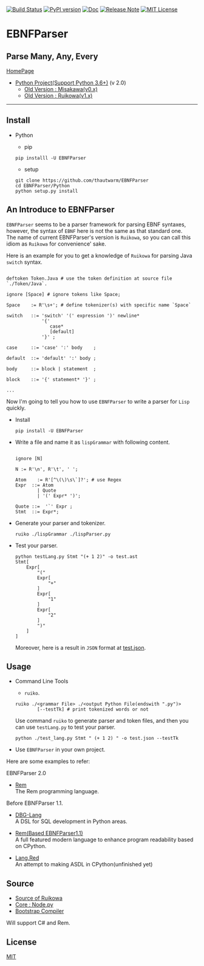 [![Build Status](https://travis-ci.org/thautwarm/EBNFParser.svg?branch=boating-new)](https://travis-ci.org/thautwarm/EBNFParser)
[![PyPI version](https://img.shields.io/pypi/v/EBNFParser.svg)](https://pypi.python.org/pypi/EBNFParser)
[![Doc](https://img.shields.io/badge/docs-yellow.svg?style=flat)](http://ebnfparser.readthedocs.io/en/boating-new)
[![Release Note](https://img.shields.io/badge/note-release-orange.svg)](https://github.com/thautwarm/EBNFParser/blob/boating-new/Python/release-note)
[![MIT License](https://img.shields.io/badge/license-MIT-Green.svg?style=flat)](https://github.com/thautwarm/EBNFParser/blob/boating-new/LICENSE)

# EBNFParser
Parse Many, Any, Every
-----------------------
[HomePage](https://github.com/thautwarm/EBNFParser)

- [Python Project(Support Python 3.6+)](https://github.com/thautwarm/EBNFParser/tree/boating-new/Python) (v 2.0)
    - [Old Version : Misakawa(v0.x)](https://github.com/thautwarm/EBNFParser/tree/master/Misakawa.md)
    - [Old Version : Ruikowa(v1.x)](https://github.com/thautwarm/EBNFParser/tree/master/README.md)
 
--------------------

## Install
- Python
    - pip  

    `pip installl -U EBNFParser`
    
    - setup 
    ```shell
    git clone https://github.com/thautwarm/EBNFParser
    cd EBNFParser/Python
    python setup.py install
    ``` 


## An Introduce to EBNFParser

`EBNFParser` seems to be a parser framework for parsing EBNF syntaxes, however, 
the syntax of `EBNF` here is not the same as that standard one.  
The name of current EBNFParser's version  is `Ruikowa`, so you can call this idiom as `Ruikowa` for convenience' sake.

Here is an example for you to get a knowledge of `Ruikowa` for parsing Java `switch` syntax. 

```BNF

deftoken Token.Java # use the token definition at source file `./Token/Java`.

ignore [Space] # ignore tokens like Space;

Space    := R'\s+'; # define tokenizer(s) with specific name `Space`

switch   ::= 'switch' '(' expression ')' newline*
             '{'  
                case*
                [default]
             '}' ;

case     ::= 'case' ':' body    ;

default  ::= 'default' ':' body ;

body     ::= block | statement  ;

block    ::= '{' statement* '}' ;

...

```

Now I'm going to tell you how to use `EBNFParser` to write a parser for `Lisp` quickly.

- Install
    
    `pip install -U EBNFParser`


- Write a file and name it as `lispGrammar` with following content.

    ```BNF

    ignore [N]
    
    N := R'\n', R'\t', ' ';

    Atom    := R'[^\(\)\s\`]?'; # use Regex
    Expr  ::= Atom
            | Quote
            | '(' Expr* ')';

    Quote ::=  '`' Expr ;
    Stmt  ::= Expr*;

    ```

- Generate your parser and tokenizer.

    `ruiko ./lispGrammar ./lispParser.py`

- Test your parser.

    ```shell
    python testLang.py Stmt "(+ 1 2)" -o test.ast
    Stmt[
        Expr[
            "("
            Expr[
                "+"
            ]
            Expr[
                "1"
            ]
            Expr[
                "2"
            ]
            ")"
        ]
    ]
    ```

    Moreover, here is a result in `JSON` format at [test.json](https://github.com/thautwarm/EBNFParser/blob/boating-new/tests/Ruikowa/Lang/Lisp/test.json).

## Usage 

- Command Line Tools
    - `ruiko`.

    ```shell
    ruiko ./<grammar File> ./<output Python File(endswith ".py")>
            [--testTk] # print tokenized words or not
    ```
    Use command `ruiko` to generate parser and token files, and then you can use `testLang.py` to test your parser.

    ```shell
    python ./test_lang.py Stmt " (+ 1 2) " -o test.json --testTk
    ```

- Use `EBNFParser` in your own project.


Here are some examples to refer:  

EBNFParser 2.0

- [Rem](https://github.com/thautwarm/Rem)  
    The Rem programming language.

Before EBNFParser 1.1.  

- [DBG-Lang](https://github.com/thautwarm/dbg-lang)  
    A DSL for SQL development in Python areas.

- [Rem(Based EBNFParser1.1)](https://github.com/thautwarm/Rem/tree/backend-ebnfparser1.1)  
    A full featured modern language to enhance program readability based on CPython.

- [Lang.Red](https://github.com/thautwarm/lang.red)  
    An attempt to making ASDL in CPython(unfinished yet)



## Source

- [Source of Ruikowa](https://github.com/thautwarm/EBNFParser/tree/boating-new/Python/Ruikowa)
- [Core : Node.py](https://github.com/thautwarm/EBNFParser/tree/boating-new/Python/Ruikowa/ObjectRegex/Node.py)
- [Bootstrap Compiler](https://github.com/thautwarm/EBNFParser/tree/boating-new/Python/Ruikowa/Bootstrap)

Will support C# and Rem.

## License  
[MIT](./LICENSE)

    













